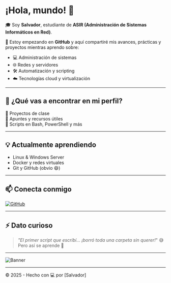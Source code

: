 # ¡Hola, mundo! 👋

🎓 Soy **Salvador**, estudiante de **ASIR (Administración de Sistemas Informáticos en Red)**.

🚀 Estoy empezando en **GitHub** y aquí compartiré mis avances, prácticas y proyectos mientras aprendo sobre:

- 💻 Administración de sistemas
- 🌐 Redes y servidores
- 🛠️ Automatización y scripting
- ☁️ Tecnologías cloud y virtualización

---

## 📌 ¿Qué vas a encontrar en mi perfil?

🧪 Proyectos de clase  
📁 Apuntes y recursos útiles  
🤖 Scripts en Bash, PowerShell y más  

---

## 💡 Actualmente aprendiendo

- Linux & Windows Server
- Docker y redes virtuales
- Git y GitHub (obvio 😄)

---

## 📫 Conecta conmigo

[![GitHub](https://img.shields.io/badge/GitHub-%23121011.svg?style=for-the-badge&logo=github&logoColor=white)](https://github.com/SalvadorBL2)

---

## ⚡ Dato curioso

> _"El primer script que escribí... ¡borró toda una carpeta sin querer!_" 😅  
> Pero así se aprende 🚀

---

![Banner](https://media.giphy.com/media/d31vTpVi1LAcDvdm/giphy.gif)

---

© 2025 - Hecho con 💻 por [Salvador]
